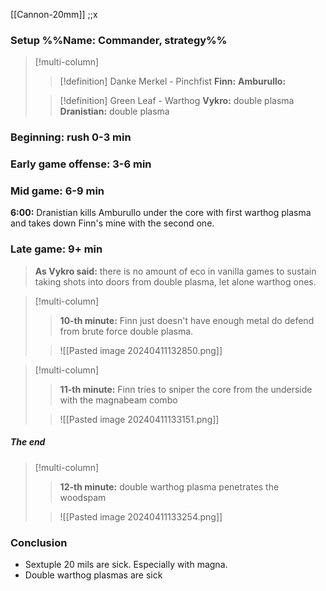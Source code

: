 [[Cannon-20mm]] ;;x
### Setup %%Name: Commander, strategy%%
>[!multi-column]
>>[!definition] Danke Merkel - Pinchfist
>>**Finn:**
>>**Amburullo:**
>
>>[!definition] Green Leaf - Warthog
>>**Vykro:** double plasma
>>**Dranistian:** double plasma
### Beginning: rush 0-3 min
### Early game offense: 3-6 min
### Mid game: 6-9 min 
**6:00:** Dranistian kills Amburullo under the core with first warthog plasma and takes down Finn's mine with the second one.
### Late game: 9+ min
>**As Vykro said:** there is no amount of eco in vanilla games to sustain taking shots into doors from double plasma, let alone warthog ones.

>[!multi-column]
>>**10-th minute:** Finn just doesn't have enough metal do defend from brute force double plasma.
>
>>![[Pasted image 20240411132850.png]]

>[!multi-column]
>>**11-th minute:** Finn tries to sniper the core from the underside with the magnabeam combo
>
>>![[Pasted image 20240411133151.png]]
##### The end
>[!multi-column]
>>**12-th minute:** double warthog plasma penetrates the woodspam
>
>>![[Pasted image 20240411133254.png]]
### Conclusion
- Sextuple 20 mils are sick. Especially with magna.
- Double warthog plasmas are sick